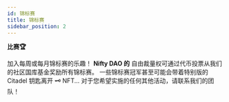 ```yaml
---
id: 锦标赛
title: 锦标赛
sidebar_position: 2
---
```


**比赛🏆**

加入每周或每月锦标赛的乐趣！ **Nifty DAO 的** 自由裁量权可通过代币投票从我们的社区国库基金奖励所有锦标赛。 一些锦标赛冠军甚至可能会带着特别版的 Citadel 钥匙离开 🗝️ NFT... 对于您希望实施的任何其他活动，请联系我们的团队！
